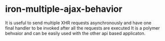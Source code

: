 # iron-multiple-ajax-behavior
It is useful to send multiple XHR requests asynchronously and have one final handler to be invoked after all the requests are executed
It is a polymer behvaior and can be easily used with the other api based applicaton.

